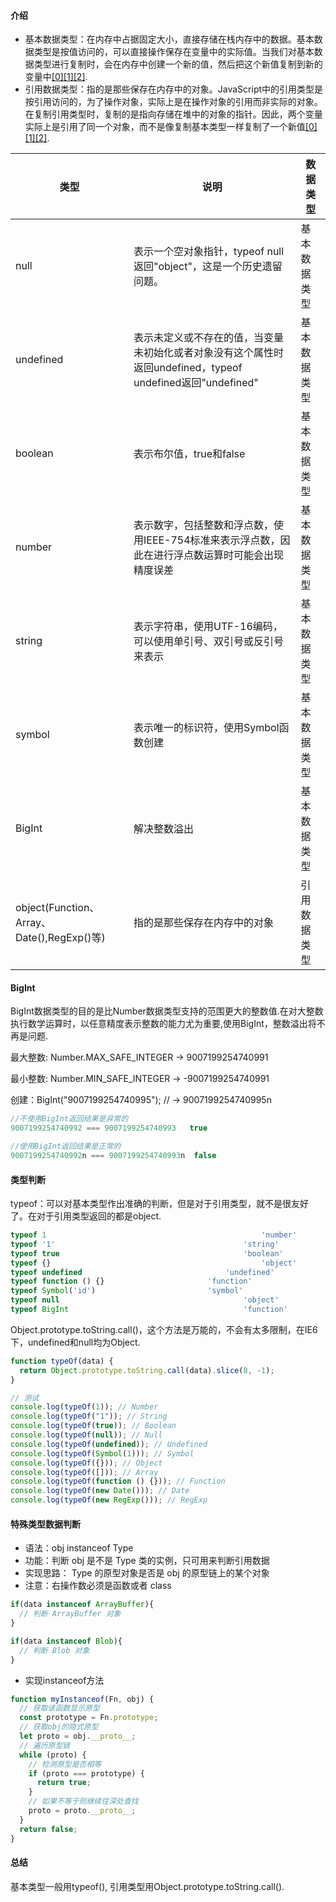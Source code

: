 #### 介绍

-   基本数据类型：在内存中占据固定大小，直接存储在栈内存中的数据。基本数据类型是按值访问的，可以直接操作保存在变量中的实际值。当我们对基本数据类型进行复制时，会在内存中创建一个新的值，然后把这个新值复制到新的变量中[[0]](https://juejin.cn/post/7196059552122273848)[[1]](https://blog.csdn.net/weixin_41646716/article/details/81700761)[[2]](http://c.biancheng.net/view/9340.html).
-   引用数据类型：指的是那些保存在内存中的对象。JavaScript中的引用类型是按引用访问的，为了操作对象，实际上是在操作对象的引用而非实际的对象。在复制引用类型时，复制的是指向存储在堆中的对象的指针。因此，两个变量实际上是引用了同一个对象，而不是像复制基本类型一样复制了一个新值[[0]](https://juejin.cn/post/7196059552122273848)[[1]](https://blog.csdn.net/weixin_41646716/article/details/81700761)[[2]](http://c.biancheng.net/view/9340.html).

| 类型                                      | 说明                                                                      | 数据类型   |
| --------------------------------------- | ----------------------------------------------------------------------- | ------ |
| null                                    | 表示一个空对象指针，typeof null返回"object"，这是一个历史遗留问题。                             | 基本数据类型 |
| undefined                               | 表示未定义或不存在的值，当变量未初始化或者对象没有这个属性时返回undefined，typeof undefined返回"undefined" | 基本数据类型 |
| boolean                                 | 表示布尔值，true和false                                                        | 基本数据类型 |
| number                                  | 表示数字，包括整数和浮点数，使用IEEE-754标准来表示浮点数，因此在进行浮点数运算时可能会出现精度误差                   | 基本数据类型 |
| string                                  | 表示字符串，使用UTF-16编码，可以使用单引号、双引号或反引号来表示                                     | 基本数据类型 |
| symbol                                  | 表示唯一的标识符，使用Symbol函数创建                                                   | 基本数据类型 |
| BigInt                                  | 解决整数溢出                                                                  | 基本数据类型 |
| object(Function、Array、Date(),RegExp()等) | 指的是那些保存在内存中的对象                                                          | 引用数据类型 |

#### BigInt

BigInt数据类型的目的是比Number数据类型支持的范围更大的整数值.在对大整数执行数学运算时，以任意精度表示整数的能力尤为重要,使用BigInt，整数溢出将不再是问题.

最大整数: Number.MAX_SAFE_INTEGER -> 9007199254740991

最小整数: Number.MIN_SAFE_INTEGER -> -9007199254740991

创建：BigInt("9007199254740995"); // → 9007199254740995n

``` js
//不使用BigInt返回结果是异常的
9007199254740992 === 9007199254740993   true

//使用BigInt返回结果是正常的
9007199254740992n === 9007199254740993n  false
```

#### 类型判断

typeof：可以对基本类型作出准确的判断，但是对于引用类型，就不是很友好了。在对于引用类型返回的都是object.

``` js
typeof 1												'number'
typeof '1'											'string'
typeof true											'boolean'
typeof {}												'object'
typeof undefined								'undefined'
typeof function () {}						'function'
typeof Symbol('id')							'symbol'
typeof null											'object'
typeof BigInt										'function'
```

Object.prototype.toString.call()，这个方法是万能的，不会有太多限制，在IE6下，undefined和null均为Object.

``` js
function typeOf(data) {
  return Object.prototype.toString.call(data).slice(8, -1);
}

// 测试
console.log(typeOf(1)); // Number
console.log(typeOf("1")); // String
console.log(typeOf(true)); // Boolean
console.log(typeOf(null)); // Null
console.log(typeOf(undefined)); // Undefined
console.log(typeOf(Symbol(1))); // Symbol
console.log(typeOf({})); // Object
console.log(typeOf([])); // Array
console.log(typeOf(function () {})); // Function
console.log(typeOf(new Date())); // Date
console.log(typeOf(new RegExp())); // RegExp
```

#### 特殊类型数据判断

-   语法：obj instanceof Type
-   功能：判断 obj 是不是 Type 类的实例，只可用来判断引用数据
-   实现思路： Type 的原型对象是否是 obj 的原型链上的某个对象
-   注意：右操作数必须是函数或者 class

``` js
if(data instanceof ArrayBuffer){
  // 判断 ArrayBuffer 对象
}

if(data instanceof Blob){
  // 判断 Blob 对象
}
```

-   实现instanceof方法

``` js
function myInstanceof(Fn, obj) {
  // 获取该函数显示原型
  const prototype = Fn.prototype;
  // 获取obj的隐式原型
  let proto = obj.__proto__;
  // 遍历原型链
  while (proto) {
    // 检测原型是否相等
    if (proto === prototype) {
      return true;
    }
    // 如果不等于则继续往深处查找
    proto = proto.__proto__;
  }
  return false;
}
```

#### 总结

基本类型一般用typeof(), 引用类型用Object.prototype.toString.call().